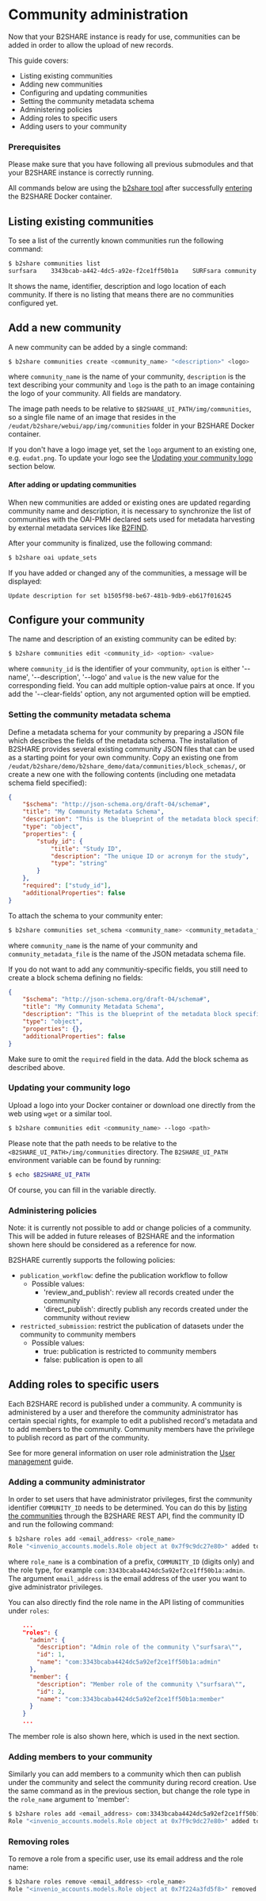 # Community administration
Now that your B2SHARE instance is ready for use, communities can be added in order to allow the upload of new records.

This guide covers:
- Listing existing communities
- Adding new communities
- Configuring and updating communities
- Setting the community metadata schema
- Administering policies
- Adding roles to specific users
- Adding users to your community

### Prerequisites
Please make sure that you have following all previous submodules and that your B2SHARE instance is correctly running.

All commands below are using the [b2share tool](A_b2share_Tool_Reference.md#general-syntax) after successfully [entering](08_Configuration.md#entering-the-docker-container-environment) the B2SHARE Docker container.

## Listing existing communities
To see a list of the currently known communities run the following command:

```sh
$ b2share communities list
surfsara    3343bcab-a442-4dc5-a92e-f2ce1ff50b1a    SURFsara community    /img/communities/surfsara.png
```

It shows the name, identifier, description and logo location of each community. If there is no listing that means there are no communities configured yet.

## Add a new community
A new community can be added by a single command:

```sh
$ b2share communities create <community_name> "<description>" <logo>
```

where `community_name` is the name of your community, `description` is the text describing your community and `logo` is the path to an image containing the logo of your community. All fields are mandatory.

The image path needs to be relative to `$B2SHARE_UI_PATH/img/communities`, so a single file name of an image that resides in the `/eudat/b2share/webui/app/img/communities` folder in your B2SHARE Docker container.

If you don't have a logo image yet, set the `logo` argument to an existing one, e.g. `eudat.png`. To update your logo see the [Updating your community logo](#updating-your-community-logo) section below.

#### After adding or updating communities
When new communities are added or existing ones are updated regarding community name and description, it is necessary to synchronize the list of communities with the OAI-PMH declared sets used for metadata harvesting by external metadata services like [B2FIND](https://b2find.eudat.eu).

After your community is finalized, use the following command:

```sh
$ b2share oai update_sets
```

If you have added or changed any of the communities, a message will be displayed:

```
Update description for set b1505f98-be67-481b-9db9-eb617f016245
```

## Configure your community
The name and description of an existing community can be edited by:

```sh
$ b2share communities edit <community_id> <option> <value>
```

where `community_id` is the identifier of your community, `option` is either '--name', '--description', '--logo' and `value` is the new value for the corresponding field. You can add multiple option-value pairs at once. If you add the '--clear-fields' option, any not argumented option will be emptied.

### Setting the community metadata schema
Define a metadata schema for your community by preparing a JSON file which describes the fields of the metadata schema. The installation of B2SHARE provides several existing community JSON files that can be used as a starting point for your own community. Copy an existing one from `/eudat/b2share/demo/b2share_demo/data/communities/block_schemas/`, or create a new one with the following contents (including one metadata schema field specified):

```json
{
    "$schema": "http://json-schema.org/draft-04/schema#",
    "title": "My Community Metadata Schema",
    "description": "This is the blueprint of the metadata block specific for My Community community",
    "type": "object",
    "properties": {
        "study_id": {
            "title": "Study ID",
            "description": "The unique ID or acronym for the study",
            "type": "string"
        }
    },
    "required": ["study_id"],
    "additionalProperties": false
}
```

To attach the schema to your community enter:

```sh
$ b2share communities set_schema <community_name> <community_metadata_file>
```

where `community_name` is the name of your community and `community_metadata_file` is the name of the JSON metadata schema file.

If you do not want to add any communitiy-specific fields, you still need to create a block schema defining no fields:

```json
{
    "$schema": "http://json-schema.org/draft-04/schema#",
    "title": "My Community Metadata Schema",
    "description": "This is the blueprint of the metadata block specific for My Community community",
    "type": "object",
    "properties": {},
    "additionalProperties": false
}
```

Make sure to omit the `required` field in the data. Add the block schema as described above.

### Updating your community logo
Upload a logo into your Docker container or download one directly from the web using `wget` or a similar tool.

```sh
$ b2share communities edit <community_name> --logo <path>
```

Please note that the path needs to be relative to the `<B2SHARE_UI_PATH>/img/communities` directory. The `B2SHARE_UI_PATH` environment variable can be found by running:

```sh
$ echo $B2SHARE_UI_PATH
```

Of course, you can fill in the variable directly.

### Administering policies
Note: it is currently not possible to add or change policies of a community. This will be added in future releases of B2SHARE and the information shown here should be considered as a reference for now.

B2SHARE currently supports the following policies:
- `publication_workflow`: define the publication workflow to follow
    - Possible values:
        - 'review_and_publish': review all records created under the community
        - 'direct_publish': directly publish any records created under the community without review
- `restricted_submission`: restrict the publication of datasets under the community to community members
    - Possible values:
        - true: publication is restricted to community members
        - false: publication is open to all

## Adding roles to specific users
Each B2SHARE record is published under a community. A community is administered by a user and therefore the community administrator has certain special rights, for example to edit a published record's metadata and to add members to the community. Community members have the privilege to publish record as part of the community.

See for more general information on user role administration the [User management](09_User_management.md) guide.

### Adding a community administrator
In order to set users that have administrator privileges, first the community identifier `COMMUNITY_ID` needs to be determined. You can do this by [listing the communities](https://YOUR_B2SHARE/api/communities) through the B2SHARE REST API, find the community ID and run the following command:

```sh
$ b2share roles add <email_address> <role_name>
Role "<invenio_accounts.models.Role object at 0x7f9c9dc27e80>" added to user "User <id=1, email=email_address>" successfully.
```

where `role_name` is a combination of a prefix, `COMMUNITY_ID` (digits only) and the role type, for example `com:3343bcaba4424dc5a92ef2ce1ff50b1a:admin`. The argument `email_address` is the email address of the user you want to give administrator privileges.

You can also directly find the role name in the API listing of communities under `roles`:

```json
    ...
    "roles": {
      "admin": {
        "description": "Admin role of the community \"surfsara\"",
        "id": 1,
        "name": "com:3343bcaba4424dc5a92ef2ce1ff50b1a:admin"
      },
      "member": {
        "description": "Member role of the community \"surfsara\"",
        "id": 2,
        "name": "com:3343bcaba4424dc5a92ef2ce1ff50b1a:member"
      }
    }
    ...
```

The member role is also shown here, which is used in the next section.

### Adding members to your community
Similarly you can add members to a community which then can publish under the community and select the community during record creation. Use the same command as in the previous section, but change the role type in the `role_name` argument to 'member':

```sh
$ b2share roles add <email_address> com:3343bcaba4424dc5a92ef2ce1ff50b1a:member
Role "<invenio_accounts.models.Role object at 0x7f9c9dc27e80>" added to user "User <id=1, email=email_address>" successfully.
```

### Removing roles
To remove a role from a specific user, use its email address and the role name:

```sh
$ b2share roles remove <email_address> <role_name>
Role "<invenio_accounts.models.Role object at 0x7f224a3fd5f8>" removed from user "User <id=1, email=email_address>" successfully.
```
